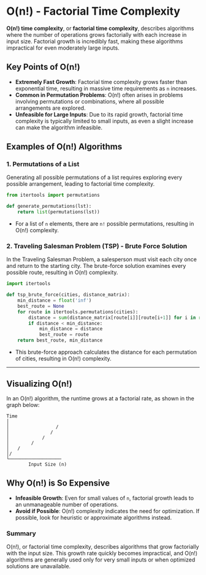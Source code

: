 # O(n!) - Factorial Time Complexity

**O(n!) time complexity**, or **factorial time complexity**, describes algorithms where the number of operations grows factorially with each increase in input size. Factorial growth is incredibly fast, making these algorithms impractical for even moderately large inputs.

## Key Points of O(n!)

- **Extremely Fast Growth**: Factorial time complexity grows faster than exponential time, resulting in massive time requirements as `n` increases.
- **Common in Permutation Problems**: O(n!) often arises in problems involving permutations or combinations, where all possible arrangements are explored.
- **Unfeasible for Large Inputs**: Due to its rapid growth, factorial time complexity is typically limited to small inputs, as even a slight increase can make the algorithm infeasible.

## Examples of O(n!) Algorithms

### 1. Permutations of a List

Generating all possible permutations of a list requires exploring every possible arrangement, leading to factorial time complexity.

```python
from itertools import permutations

def generate_permutations(lst):
    return list(permutations(lst))
```

- For a list of `n` elements, there are `n!` possible permutations, resulting in O(n!) complexity.

### 2. Traveling Salesman Problem (TSP) - Brute Force Solution

In the Traveling Salesman Problem, a salesperson must visit each city once and return to the starting city. The brute-force solution examines every possible route, resulting in O(n!) complexity.

```python
import itertools

def tsp_brute_force(cities, distance_matrix):
    min_distance = float('inf')
    best_route = None
    for route in itertools.permutations(cities):
        distance = sum(distance_matrix[route[i]][route[i+1]] for i in range(len(route) - 1))
        if distance < min_distance:
            min_distance = distance
            best_route = route
    return best_route, min_distance
```

- This brute-force approach calculates the distance for each permutation of cities, resulting in O(n!) complexity.

---

## Visualizing O(n!)

In an O(n!) algorithm, the runtime grows at a factorial rate, as shown in the graph below:

```
Time
│
│                 /
│               /
│            /
│        /
│   /
│/
└───────────────────
        Input Size (n)
```

## Why O(n!) is So Expensive

- **Infeasible Growth**: Even for small values of `n`, factorial growth leads to an unmanageable number of operations.
- **Avoid if Possible**: O(n!) complexity indicates the need for optimization. If possible, look for heuristic or approximate algorithms instead.

### Summary

O(n!), or factorial time complexity, describes algorithms that grow factorially with the input size. This growth rate quickly becomes impractical, and O(n!) algorithms are generally used only for very small inputs or when optimized solutions are unavailable.
